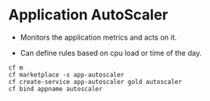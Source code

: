 # Application AutoScaler

- Monitors the application metrics and acts on it.

- Can define rules based on cpu load or time of the day.

```shell
cf m
cf marketplace -s app-autoscaler
cf create-service app-autoscaler gold autoscaler
cf bind appname autoscaler
```
